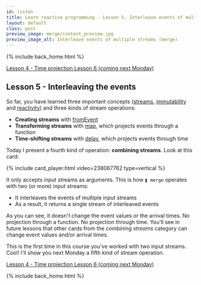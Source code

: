 ```yaml
---
id: listen
title: Learn reactive programming - Lesson 5, Interleave events of multiple streams
layout: default
class: post
preview_image: merge/content_preview.jpg
preview_image_alt: Interleave events of multiple streams (merge)
---
```


{% include back_home.html %}

<a class="ui basic tiny button" href="/delay">
    <i class="arrow left icon"></i> Lesson 4 - Time projection
</a>
<a class="ui basic disabled tiny button" href="#subscribe">
    Lesson 6 (coming next Monday)
</a>

## Lesson 5 - Interleaving the events

So far, you have learned three important concepts ([streams](/fromEvent), [immutability](/map) and [reactivity](/listen)) and three kinds of stream operations:

- **Creating streams** with [fromEvent](/fromEvent)
- **Transforming streams** with [map](/map), which projects events through a function
- **Time-shifting streams** with [delay](/delay), which projects events through time 

Today I present a fourth kind of operation: **combining streams**. Look at this card:

{% include card_player.html video=238067762 type=vertical %}

It only accepts input streams as arguments. This is how `❚ merge` operates with two (or more) input streams:

- It interleaves the events of multiple input streams
- As a result, it returns a single stream of interleaved events

As you can see, it doesn't change the event values or the arrival times. No projection through a function. No projection through time. You'll see in future lessons that other cards from the _combining streams_ category can change event values and/or arrival times.

This is the first time in this course you've worked with two input streams. Cool! I'll show you next Monday a fifth kind of stream operation.

<a class="ui basic tiny button" href="/delay">
    <i class="arrow left icon"></i> Lesson 4 - Time projection
</a>
<a class="ui basic disabled tiny button" href="#subscribe">
    Lesson 6 (coming next Monday)
</a>

{% include back_home.html %}